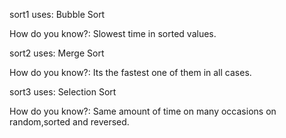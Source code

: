 sort1 uses: Bubble Sort

How do you know?: Slowest time in sorted values.

sort2 uses: Merge Sort

How do you know?: Its the fastest one of them in all cases.

sort3 uses: Selection Sort

How do you know?: Same amount of time on many occasions on random,sorted and reversed.